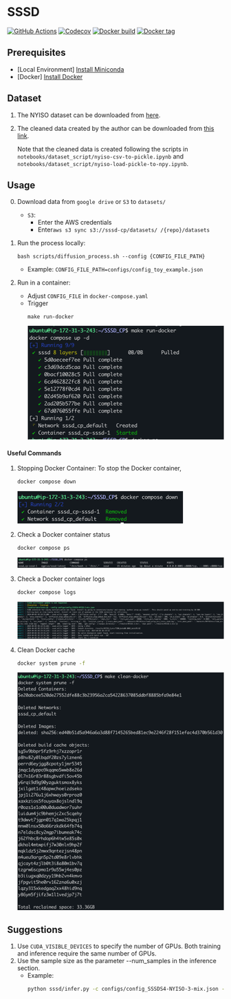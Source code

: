 # SSSD
<p align="left">
  <a href="https://github.com/egpivo/SSSD_CP/actions"><img src="https://github.com/egpivo/SSSD_CP/workflows/Test/badge.svg" alt="GitHub Actions"/></a>
  <a href="https://codecov.io/gh/egpivo/SSSD_CP"><img src="https://codecov.io/gh/egpivo/SSSD_CP/graph/badge.svg?token=gtKjUUupSz" alt="Codecov"/></a>
  <a href="https://hub.docker.com/repository/docker/egpivo/sssd"><img src="https://img.shields.io/docker/automated/egpivo/sssd" alt="Docker build"/></a>
  <a href="https://hub.docker.com/repository/docker/egpivo/sssd"><img src="https://img.shields.io/docker/v/egpivo/sssd/main" alt="Docker tag"/></a>
</p>

## Prerequisites
- [Local Environment] [Install Miniconda](https://docs.anaconda.com/free/miniconda/miniconda-install/)
- [Docker] [Install Docker](https://docs.docker.com/get-docker/)


## Dataset
1. The NYISO dataset can be downloaded from [here](https://www.nyiso.com/).
2. The cleaned data created by the author can be downloaded from [this link](https://drive.google.com/drive/folders/1dwPkBIHSikhQ5ru3HPQiILSnaGAtP3Yr?usp=sharing).

   Note that the cleaned data is created following the scripts in `notebooks/dataset_script/nyiso-csv-to-pickle.ipynb` and `notebooks/dataset_script/nyiso-load-pickle-to-npy.ipynb`.

## Usage
0. Download data from `google drive` or `S3` to `datasets/`
   - `S3`:
     - Enter the AWS credentials
     - Enter`aws s3 sync s3://sssd-cp/datasets/ /{repo}/datasets`
1. Run the process locally:
    ```shell
    bash scripts/diffusion_process.sh --config {CONFIG_FILE_PATH}
    ```
   - Example: `CONFIG_FILE_PATH=configs/config_toy_example.json`

2. Run in a container:
   - Adjust `CONFIG_FILE` in `docker-compose.yaml`
   - Trigger
       ```shell
       make run-docker
       ```
     ![img.png](docs/images/img.png)

####  Useful Commands

1. Stopping Docker Container: To stop the Docker container,
    ```bash
    docker compose down
    ```
   ![img.png](docs/images/img_5.png)
2. Check a Docker container status
   ```bash
   docker compose ps
   ```
   ![img_2.png](docs/images/img_2.png)
3. Check a Docker container logs
   ```bash
   docker compose logs
   ```
   ![img_1.png](docs/images/img_1.png)

4. Clean Docker cache
   ```bash
   docker system prune -f
   ```
   ![img_4.png](docs/images/img_4.png)

## Suggestions
1. Use `CUDA_VISIBLE_DEVICES` to specify the number of GPUs. Both training and inference require the same number of GPUs.
2. Use the sample size as the parameter --num_samples in the inference section.
   - Example:
        ```bash
        python sssd/infer.py -c configs/config_SSSDS4-NYISO-3-mix.json --num_samples=128
        ``````
